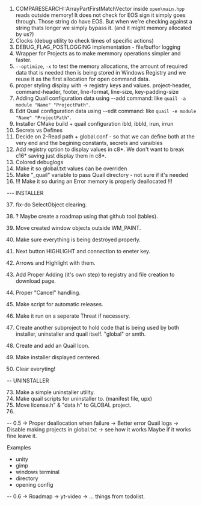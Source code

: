 01. COMPARESEARCH::ArrayPartFirstMatchVector inside `open\main.hpp` reads outside memory!
	It does not check for EOS sign it simply goes through. Those string do have EOS.
	But when we're checking against a string thats longer we simply bypass it. (and it might memory allocated by us?)
04. Clocks (debug utility to check times of specific actions)
05. DEBUG_FLAG_POSTLOGGING implementation - file/buffor logging
09. Wrapper for Projects as to make memmory operations simpler and faster.
10. `--optimize`, `-x` to test the memory allocations, the amount of required data that is needed 
	then is being stored in Windows Registry and we reuse it as the first allocation for open command data.
12. proper styling display with -> registry keys and values.
	project-header, command-header, footer, line-format, line-size, key-padding-size
14. Adding Quail configuration data using --add command: like `quail -a module "Name" "ProjectPath"`.
15. Edit Quail configuration data using --edit command: like `quail -e module "Name" "ProjectPath"`.
17. Installer CMake build + quail configuration ibld, ibbld, irun, irrun
18. Secrets vs Defines
19. Decide on 2-Read path + global.conf - so that we can define both at the very end and the begining constants, secrets and varaibles
21. Add registry option to display values in c8*. We don't want to break c16* saving just display them in c8*.
28. Colored debuglogs
79. Make it so global.txt values can be overriden
80. Make "_quail" variable to pass Quail directory - not sure if it's needed
81. !!! Make it so during an Error memory is properly deallocated !!!

--- INSTALLER

37. fix-do SelectObject clearing.

39. ? Maybe create a roadmap using that github tool (tables).
40. Move created window objects outside WM_PAINT.
41. Make sure everything is being destroyed properly.
53. Next button HIGHLIGHT and connection to eneter key.
54. Arrows and Highlight with them.
67. Add Proper Adding (it's own step) to registry and file creation to download page.
68. Proper "Cancel" handling.
69. Make script for automatic releases.
75. Make it run on a seperate Threat if necessery.

38. Create another subproject to hold code that is being used by both installer, uninstaller and quail itself. "global" or smth.
66. Create and add an Quail Icon.
71. Make installer displayed centered.
72. Clear everyting!

-- UNINSTALLER

73. Make a simple uninstaller utility.
74. Make quail scripts for uninstaller to. (manifest file, upx) 
77. Move license.h" & "data.h" to GLOBAL project.
82. 


-- 0.5
-> Proper deallocation when failure
-> Better error Quail logs
-> Disable making projects in global.txt -> see how it works
	Maybe if it works fine leave it.

Examples
- unity
- gimp
- windows terminal
- directory
- opening config

-- 0.6
-> Roadmap
-> yt-video
-> ... things from todolist.
